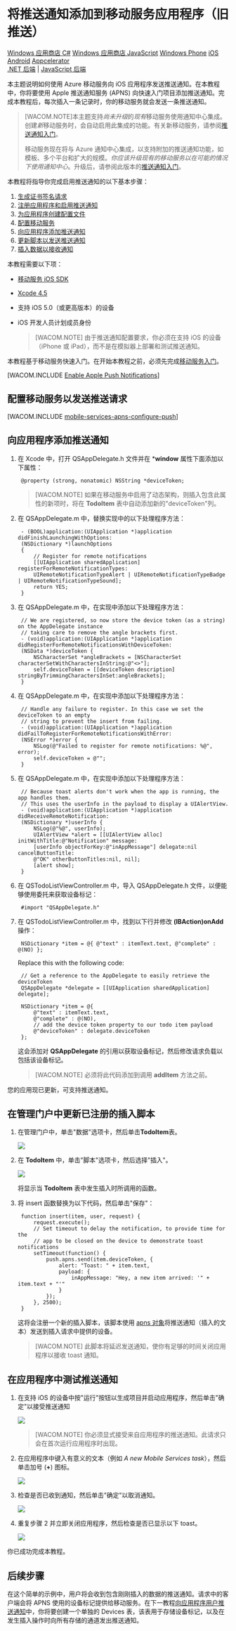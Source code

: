 <properties linkid="develop-mobile-tutorials-get-started-with-push-ios" urlDisplayName="Get Started with Push (iOS)" pageTitle="推送通知入门 (iOS) | 移动开发人员中心" metaKeywords="" description="了解如何使用 Azure 移动服务向 iOS 应用程序发送推送通知。" metaCanonical="http://www.windowsazure.cn/zh-cn/documentation/articles/mobile-services-javascript-backend-windows-store-dotnet-get-started-push/" services="" documentationCenter="Mobile" title="Get started with push notifications in Mobile Services" solutions="" manager="dwrede" editor="" authors="ricksal" />
<tags ms.service=""
    ms.date="10/20/2014"
    wacn.date="04/11/2015"
    />

 
# 将推送通知添加到移动服务应用程序（旧推送）
<div class="dev-center-tutorial-selector sublanding">
    <a href="/zh-cn/documentation/articles/mobile-services-windows-store-dotnet-get-started-push" title="Windows Store C#">Windows 应用商店 C#</a>
    <a href="/zh-cn/documentation/articles/mobile-services-windows-store-javascript-get-started-push" title="Windows Store JavaScript">Windows 应用商店 JavaScript</a>
    <a href="/zh-cn/documentation/articles/mobile-services-windows-phone-get-started-push" title="Windows Phone">Windows Phone</a>
    <a href="/zh-cn/documentation/articles/mobile-services-ios-get-started-push" title="iOS" class="current">iOS</a>
    <a href="/zh-cn/documentation/articles/mobile-services-android-get-started-push" title="Android">Android</a>
	<a href="/zh-cn/documentation/articles/partner-appcelerator-mobile-services-javascript-backend-appcelerator-get-started-push" title="Appcelerator">Appcelerator</a>
</div>

<div class="dev-center-tutorial-subselector"><a href="/zh-cn/documentation/articles/mobile-services-dotnet-backend-ios-get-started-push/" title=".NET backend">.NET 后端</a> | <a href="/zh-cn/documentation/articles/mobile-services-ios-get-started-push/"  title="JavaScript backend" class="current">JavaScript 后端</a></div>

本主题说明如何使用 Azure 移动服务向 iOS 应用程序发送推送通知。在本教程中，你将要使用 Apple 推送通知服务 (APNS) 向快速入门项目添加推送通知。完成本教程后，每次插入一条记录时，你的移动服务就会发送一条推送通知。


>[WACOM.NOTE]本主题支持<em>尚未升级</em>的<em>现有</em>移动服务使用通知中心集成。创建<em>新</em>移动服务时，会自动启用此集成的功能。有关新移动服务，请参阅[推送通知入门](/zh-cn/documentation/articles/mobile-services-javascript-backend-ios-get-started-push/)。
>
>移动服务现在将与 Azure 通知中心集成，以支持附加的推送通知功能，如模板、多个平台和扩大的规模。<em>你应该升级现有的移动服务以在可能的情况下使用通知中心</em>。升级后，请参阅此版本的[推送通知入门](/zh-cn/documentation/articles/mobile-services-javascript-backend-ios-get-started-push/)。

本教程将指导你完成启用推送通知的以下基本步骤：

1. [生成证书签名请求]
2. [注册应用程序和启用推送通知]
3. [为应用程序创建配置文件]
3. [配置移动服务]
4. [向应用程序添加推送通知]
5. [更新脚本以发送推送通知]
6. [插入数据以接收通知]

本教程需要以下项：

+ [移动服务 iOS SDK]
+ [Xcode 4.5][安装 Xcode]
+ 支持 iOS 5.0（或更高版本）的设备
+ iOS 开发人员计划成员身份

   > [WACOM.NOTE] 由于推送通知配置要求，你必须在支持 iOS 的设备（iPhone 或 iPad），而不是在模拟器上部署和测试推送通知。

本教程基于移动服务快速入门。在开始本教程之前，必须先完成[移动服务入门]。

[WACOM.INCLUDE [Enable Apple Push Notifications](../includes/enable-apple-push-notifications.md)]

## 配置移动服务以发送推送请求

[WACOM.INCLUDE [mobile-services-apns-configure-push](../includes/mobile-services-apns-configure-push.md)]

## 向应用程序添加推送通知

1. 在 Xcode 中，打开 QSAppDelegate.h 文件并在 ***window** 属性下面添加以下属性：

        @property (strong, nonatomic) NSString *deviceToken;

    > [WACOM.NOTE] 如果在移动服务中启用了动态架构，则插入包含此属性的新项时，将在 **TodoItem** 表中自动添加新的"deviceToken"列。

2. 在 QSAppDelegate.m 中，替换实现中的以下处理程序方法： 

        - (BOOL)application:(UIApplication *)application didFinishLaunchingWithOptions:
        (NSDictionary *)launchOptions
        {
            // Register for remote notifications
            [[UIApplication sharedApplication] registerForRemoteNotificationTypes:
            UIRemoteNotificationTypeAlert | UIRemoteNotificationTypeBadge | UIRemoteNotificationTypeSound];
            return YES;
        }

3. 在 QSAppDelegate.m 中，在实现中添加以下处理程序方法： 

        // We are registered, so now store the device token (as a string) on the AppDelegate instance
        // taking care to remove the angle brackets first.
        - (void)application:(UIApplication *)application didRegisterForRemoteNotificationsWithDeviceToken:
        (NSData *)deviceToken {
            NSCharacterSet *angleBrackets = [NSCharacterSet characterSetWithCharactersInString:@"<>"];
            self.deviceToken = [[deviceToken description] stringByTrimmingCharactersInSet:angleBrackets];
        }

4. 在 QSAppDelegate.m 中，在实现中添加以下处理程序方法： 

        // Handle any failure to register. In this case we set the deviceToken to an empty
        // string to prevent the insert from failing.
        - (void)application:(UIApplication *)application didFailToRegisterForRemoteNotificationsWithError:
        (NSError *)error {
            NSLog(@"Failed to register for remote notifications: %@", error);
            self.deviceToken = @"";
        }

5. 在 QSAppDelegate.m 中，在实现中添加以下处理程序方法：  

        // Because toast alerts don't work when the app is running, the app handles them.
        // This uses the userInfo in the payload to display a UIAlertView.
        - (void)application:(UIApplication *)application didReceiveRemoteNotification:
        (NSDictionary *)userInfo {
            NSLog(@"%@", userInfo);
            UIAlertView *alert = [[UIAlertView alloc] initWithTitle:@"Notification" message:
            [userInfo objectForKey:@"inAppMessage"] delegate:nil cancelButtonTitle:
            @"OK" otherButtonTitles:nil, nil];
            [alert show];
        }

5. 在 QSTodoListViewController.m 中，导入 QSAppDelegate.h 文件，以便能够使用委托来获取设备标记： 

        #import "QSAppDelegate.h"

6. 在 QSTodoListViewController.m 中，找到以下行并修改 **(IBAction)onAdd** 操作： 

        NSDictionary *item = @{ @"text" : itemText.text, @"complete" : @(NO) }; 
 
   Replace this with the following code:

        // Get a reference to the AppDelegate to easily retrieve the deviceToken
        QSAppDelegate *delegate = [[UIApplication sharedApplication] delegate];
    
        NSDictionary *item = @{
            @"text" : itemText.text,
            @"complete" : @(NO),
            // add the device token property to our todo item payload
            @"deviceToken" : delegate.deviceToken
        };

   	这会添加对 **QSAppDelegate** 的引用以获取设备标记，然后修改请求负载以包括该设备标记。

   	> [WACOM.NOTE] 必须将此代码添加到调用 <strong>addItem</strong> 方法之前。

您的应用现已更新，可支持推送通知。

## 在管理门户中更新已注册的插入脚本

1. 在管理门户中，单击"数据"选项卡，然后单击**TodoItem**表。 

   	![][21]

2. 在 **TodoItem** 中，单击"脚本"选项卡，然后选择"插入"。
   
  	![][22]

   	将显示当 **TodoItem** 表中发生插入时所调用的函数。

3. 将 insert 函数替换为以下代码，然后单击"保存"：

        function insert(item, user, request) {
            request.execute();
            // Set timeout to delay the notification, to provide time for the 
            // app to be closed on the device to demonstrate toast notifications
            setTimeout(function() {
                push.apns.send(item.deviceToken, {
                    alert: "Toast: " + item.text,
                    payload: {
                        inAppMessage: "Hey, a new item arrived: '" + item.text + "'"
                    }
                });
            }, 2500);
        }

   	这将会注册一个新的插入脚本，该脚本使用 [apns 对象]将推送通知（插入的文本）发送到插入请求中提供的设备。 


   	> [WACOM.NOTE] 此脚本将延迟发送通知，使你有足够的时间关闭应用程序以接收 toast 通知。

## 在应用程序中测试推送通知

1. 在支持 iOS 的设备中按"运行"按钮以生成项目并启动应用程序，然后单击"确定"以接受推送通知

  	![][23]

    > [WACOM.NOTE] 你必须显式接受来自应用程序的推送通知。此请求只会在首次运行应用程序时出现。

2. 在应用程序中键入有意义的文本（例如 _A new Mobile Services task_），然后单击加号 (**+**) 图标。

  	![][24]

3. 检查是否已收到通知，然后单击"确定"以取消通知。

  	![][25]

4. 重复步骤 2 并立即关闭应用程序，然后检查是否已显示以下 toast。

  	![][26]

你已成功完成本教程。

## 后续步骤

在这个简单的示例中，用户将会收到包含刚刚插入的数据的推送通知。请求中的客户端会将 APNS 使用的设备标记提供给移动服务。在下一教程[向应用程序用户推送通知]中，你将要创建一个单独的 Devices 表，该表用于存储设备标记，以及在发生插入操作时向所有存储的通道发出推送通知。 

<!-- Anchors. -->
[生成证书签名请求]: #certificates
[注册应用程序和启用推送通知]: #register
[为应用程序创建配置文件]: #profile
[配置移动服务]: #configure
[更新脚本以发送推送通知]: #update-scripts
[向应用程序添加推送通知]: #add-push
[插入数据以接收通知]: #test
[后续步骤]:#next-steps

<!-- Images. -->
[5]: ./media/mobile-services-ios-get-started-push/mobile-services-ios-push-step5.png
[6]: ./media/mobile-services-ios-get-started-push/mobile-services-ios-push-step6.png
[7]: ./media/mobile-services-ios-get-started-push/mobile-services-ios-push-step7.png

[9]: ./media/mobile-services-ios-get-started-push/mobile-services-ios-push-step9.png
[10]: ./media/mobile-services-ios-get-started-push/mobile-services-ios-push-step10.png
[17]: ./media/mobile-services-ios-get-started-push/mobile-services-ios-push-step17.png
[18]: ./media/mobile-services-ios-get-started-push/mobile-services-selection.png
[19]: ./media/mobile-services-ios-get-started-push/mobile-push-tab-ios.png
[20]: ./media/mobile-services-ios-get-started-push/mobile-push-tab-ios-upload.png
[21]: ./media/mobile-services-ios-get-started-push/mobile-portal-data-tables.png
[22]: ./media/mobile-services-ios-get-started-push/mobile-insert-script-push2.png
[23]: ./media/mobile-services-ios-get-started-push/mobile-quickstart-push1-ios.png
[24]: ./media/mobile-services-ios-get-started-push/mobile-quickstart-push2-ios.png
[25]: ./media/mobile-services-ios-get-started-push/mobile-quickstart-push3-ios.png
[26]: ./media/mobile-services-ios-get-started-push/mobile-quickstart-push4-ios.png
[28]: ./media/mobile-services-ios-get-started-push/mobile-services-ios-push-step18.png

[101]: ./media/mobile-services-ios-get-started-push/mobile-services-ios-push-01.png
[102]: ./media/mobile-services-ios-get-started-push/mobile-services-ios-push-02.png
[103]: ./media/mobile-services-ios-get-started-push/mobile-services-ios-push-03.png
[104]: ./media/mobile-services-ios-get-started-push/mobile-services-ios-push-04.png
[105]: ./media/mobile-services-ios-get-started-push/mobile-services-ios-push-05.png
[106]: ./media/mobile-services-ios-get-started-push/mobile-services-ios-push-06.png
[107]: ./media/mobile-services-ios-get-started-push/mobile-services-ios-push-07.png
[108]: ./media/mobile-services-ios-get-started-push/mobile-services-ios-push-08.png

[110]: ./media/mobile-services-ios-get-started-push/mobile-services-ios-push-10.png
[111]: ./media/mobile-services-ios-get-started-push/mobile-services-ios-push-11.png
[112]: ./media/mobile-services-ios-get-started-push/mobile-services-ios-push-12.png
[113]: ./media/mobile-services-ios-get-started-push/mobile-services-ios-push-13.png
[114]: ./media/mobile-services-ios-get-started-push/mobile-services-ios-push-14.png
[115]: ./media/mobile-services-ios-get-started-push/mobile-services-ios-push-15.png
[116]: ./media/mobile-services-ios-get-started-push/mobile-services-ios-push-16.png
[117]: ./media/mobile-services-ios-get-started-push/mobile-services-ios-push-17.png

<!-- URLs. -->
[安装 Xcode]: https://developer.apple.com/xcode/
[iOS 设置门户]: http://go.microsoft.com/fwlink/p/?LinkId=272456
[移动服务 iOS SDK]: https://github.com/Azure/azure-mobile-services/blob/master/CHANGELOG.ios#sdk-downloads
[Apple 推送通知服务]: http://go.microsoft.com/fwlink/p/?LinkId=272584
[移动服务入门]: /zh-cn/documentation/articles/mobile-services-javascript-backend-windows-store-dotnet-get-started-ios
[数据处理入门]: /zh-cn/documentation/articles/mobile-services-javascript-backend-windows-store-dotnet-get-started-with-data-ios
[身份验证入门]: /zh-cn/documentation/articles/mobile-services-javascript-backend-windows-store-dotnet-get-started-with-users-ios
[推送通知入门]: /zh-cn/documentation/articles/mobile-services-javascript-backend-windows-store-dotnet-get-started-with-push-ios
[向应用程序用户推送通知]: /zh-cn/documentation/articles/mobile-services-ios-push-notifications-app-users
[使用脚本为用户授权]: /zh-cn/documentation/articles/mobile-services-ios-authorize-users-in-scripts
[Azure 管理门户]: https://manage.windowsazure.cn/
[apns 对象]: http://go.microsoft.com/fwlink/p/?LinkId=272333

